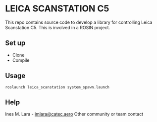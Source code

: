 # LEICA SCANSTATION C5 #

This repo contains source code to develop a library for controlling Leica Scanstation C5.
This is involved in a ROSIN project.

## Set up ##

* Clone
* Compile

## Usage ##

    roslaunch leica_scanstation system_spawn.launch


## Help ##
Ines M. Lara - imlara@catec.aero
Other community or team contact
